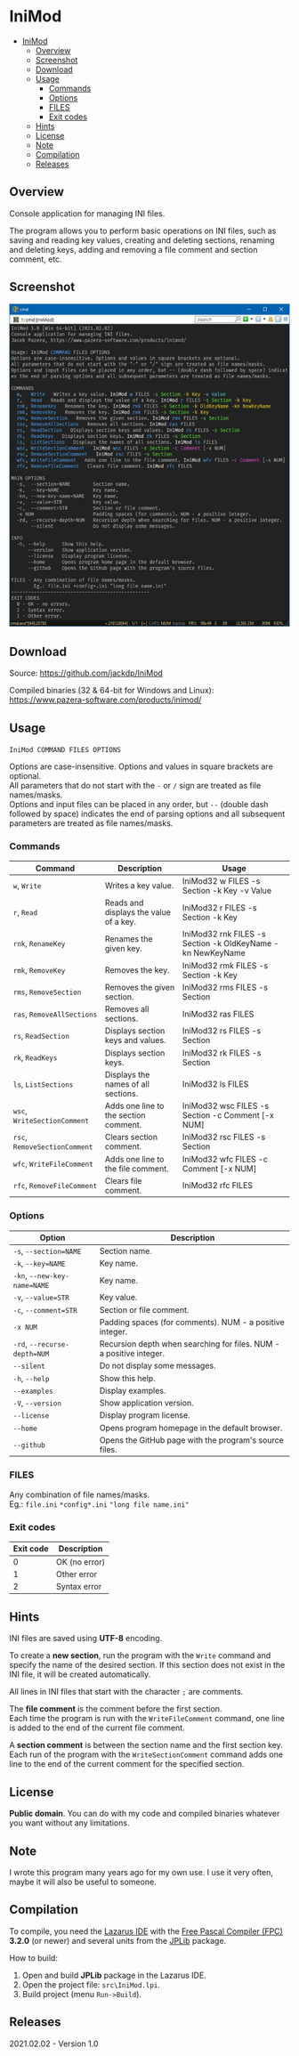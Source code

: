 # IniMod

- [IniMod](#inimod)
	- [Overview](#overview)
	- [Screenshot](#screenshot)
	- [Download](#download)
	- [Usage](#usage)
		- [Commands](#commands)
		- [Options](#options)
		- [FILES](#files)
		- [Exit codes](#exit-codes)
	- [Hints](#hints)
	- [License](#license)
	- [Note](#note)
	- [Compilation](#compilation)
	- [Releases](#releases)

## Overview

Console application for managing INI files.

The program allows you to perform basic operations on INI files, such as saving and reading key values, creating and deleting sections, renaming and deleting keys, adding and removing a file comment and section comment, etc.

## Screenshot

![Examples](./doc_img/inimod_windows_small.jpg)

## Download

Source: https://github.com/jackdp/IniMod

Compiled binaries (32 & 64-bit for Windows and Linux): https://www.pazera-software.com/products/inimod/


## Usage

`IniMod COMMAND FILES OPTIONS`

Options are case-insensitive. Options and values in square brackets are optional.  
All parameters that do not start with the `-` or `/` sign are treated as file names/masks.  
Options and input files can be placed in any order, but `--` (double dash followed by space) indicates the end of parsing options and all subsequent parameters are treated as file names/masks.

### Commands

| Command                       | Description                            | Usage                                                      |
|-------------------------------|----------------------------------------|------------------------------------------------------------|
| `w`,   `Write`                | Writes a key value.                    | IniMod32 w FILES -s Section -k Key -v Value                |
| `r`,   `Read`                 | Reads and displays the value of a key. | IniMod32 r FILES -s Section -k Key                         |
| `rnk`, `RenameKey`            | Renames the given key.                 | IniMod32 rnk FILES -s Section -k OldKeyName -kn NewKeyName |
| `rmk`, `RemoveKey`            | Removes the key.                       | IniMod32 rmk FILES -s Section -k Key                       |
| `rms`, `RemoveSection`        | Removes the given section.             | IniMod32 rms FILES -s Section                              |
| `ras`, `RemoveAllSections`    | Removes all sections.                  | IniMod32 ras FILES                                         |
| `rs`,  `ReadSection`          | Displays section keys and values.      | IniMod32 rs FILES -s Section                               |
| `rk`,  `ReadKeys`             | Displays section keys.                 | IniMod32 rk FILES -s Section                               |
| `ls`,  `ListSections`         | Displays the names of all sections.    | IniMod32 ls FILES                                          |
| `wsc`, `WriteSectionComment`  | Adds one line to the section comment.  | IniMod32 wsc FILES -s Section -c Comment [-x NUM]          |
| `rsc`, `RemoveSectionComment` | Clears section comment.                | IniMod32 rsc FILES -s Section                              |
| `wfc`, `WriteFileComment`     | Adds one line to the file comment.     | IniMod32 wfc FILES -c Comment [-x NUM]                     |
| `rfc`, `RemoveFileComment`    | Clears file comment.                   | IniMod32 rfc FILES                                         |
  
### Options

| Option                       | Description                                                         |
|------------------------------|---------------------------------------------------------------------|
| `-s`,  `--section=NAME`      | Section name.                                                       |
| `-k`,  `--key=NAME`          | Key name.                                                           |
| `-kn`, `--new-key-name=NAME` | Key name.                                                           |
| `-v`,  `--value=STR`         | Key value.                                                          |
| `-c`,  `--comment=STR`       | Section or file comment.                                            |
| `-x NUM`                     | Padding spaces (for comments). NUM - a positive integer.            |
| `-rd`, `--recurse-depth=NUM` | Recursion depth when searching for files. NUM - a positive integer. |
| `--silent`                   | Do not display some messages.                                       |
| `-h`, `--help`               | Show this help.                                                     |
| `--examples`                 | Display examples.                                                   |
| `-V`, `--version`            | Show application version.                                           |
| `--license`                  | Display program license.                                            |
| `--home`                     | Opens program homepage in the default browser.                      |
| `--github`                   | Opens the GitHub page with the program's source files.              |


### FILES

Any combination of file names/masks.  
Eg.: `file.ini` `*config*.ini` `"long file name.ini"`

### Exit codes

| Exit code | Description   |
|-----------|---------------|
| 0         | OK (no error) |
| 1         | Other error   |
| 2         | Syntax error  |

## Hints

INI files are saved using **UTF-8** encoding.

To create a **new section**, run the program with the `Write` command and specify the name of the desired section. If this section does not exist in the INI file, it will be created automatically.

All lines in INI files that start with the character `;` are comments.

The **file comment** is the comment before the first section.  
Each time the program is run with the `WriteFileComment` command, one line is added to the end of the current file comment.

A **section comment** is between the section name and the first section key.  
Each run of the program with the `WriteSectionComment` command adds one line to the end of the current comment for the specified section.

## License

**Public domain**. You can do with my code and compiled binaries whatever you want without any limitations.

## Note

I wrote this program many years ago for my own use. I use it very often, maybe it will also be useful to someone.

## Compilation

To compile, you need the [Lazarus IDE](https://www.lazarus-ide.org/) with the [Free Pascal Compiler (FPC)](https://freepascal.org/) **3.2.0** (or newer) and several units from the [JPLib](https://github.com/jackdp/JPLib) package.

How to build:

1. Open and build **JPLib** package in the Lazarus IDE.
2. Open the project file: `src\IniMod.lpi`.
3. Build project (menu `Run->Build`).


## Releases

2021.02.02 - Version 1.0
